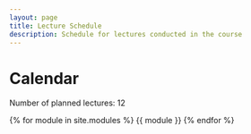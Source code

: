 ```yaml
---
layout: page
title: Lecture Schedule
description: Schedule for lectures conducted in the course
---
```


# Calendar

Number of planned lectures: 12 

{% for module in site.modules %}
{{ module }}
{% endfor %}
